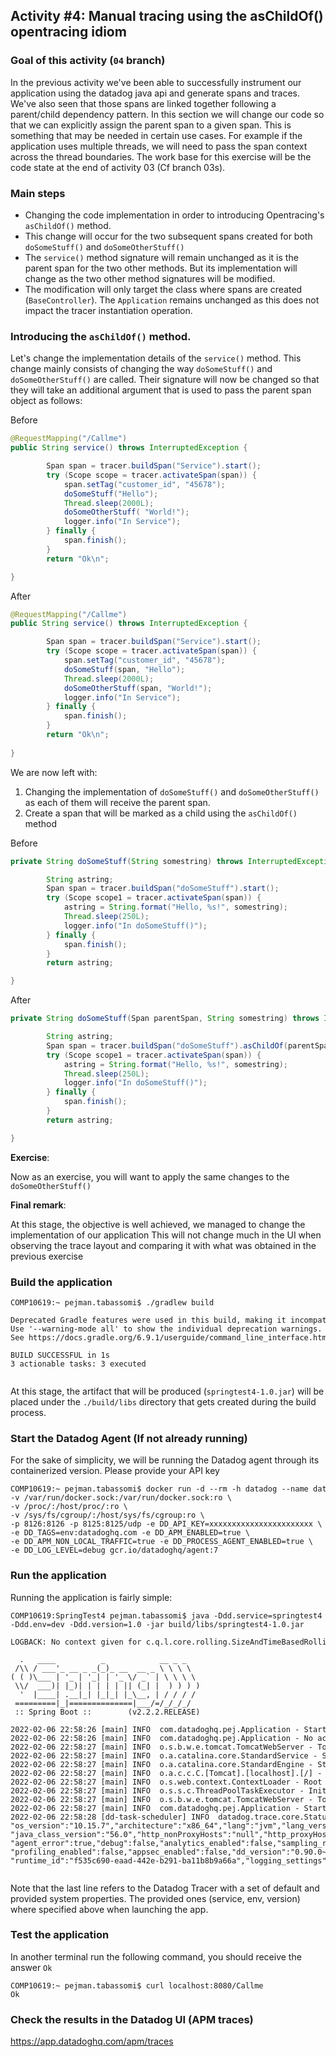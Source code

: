 ## Activity #4: Manual tracing using the asChildOf() opentracing idiom

### Goal of this activity (`04` branch)

In the previous activity we've been able to successfully instrument our application using the datadog java api and generate spans and traces.
We've also seen that those spans are linked together following a parent/child dependency pattern.
In this section we will change our code so that we can explicitly assign the parent span to a given span.
This is something that may be needed in certain use cases. For example if the application uses multiple threads, we will need to pass the span context across the thread boundaries. 
The work base for this exercise will be the code state at the end of activity 03 (Cf branch 03s).  

### Main steps

* Changing the code implementation in order to introducing Opentracing's `asChildOf()` method.
* This change will occur for the two subsequent spans created for both `doSomeStuff()` and `doSomeOtherStuff()`
* The `service()` method signature will remain unchanged as it is the parent span for the two other methods. 
But its implementation will change as the two other method signatures will be modified.
* The modification will only target the class where spans are created (`BaseController`). 
The `Application` remains unchanged as this does not impact the tracer instantiation operation.

  
### Introducing the `asChildOf()` method.


Let's change the implementation details of the `service()` method. 
This change mainly consists of changing the way `doSomeStuff()` and `doSomeOtherStuff()` are called.
Their signature will now be changed so that they will take an additional argument that is used to pass the parent span object as follows:


Before

```java
@RequestMapping("/Callme")
public String service() throws InterruptedException {

        Span span = tracer.buildSpan("Service").start();
        try (Scope scope = tracer.activateSpan(span)) {
            span.setTag("customer_id", "45678");
            doSomeStuff("Hello");
            Thread.sleep(2000L);
            doSomeOtherStuff( "World!");
            logger.info("In Service");
        } finally {
            span.finish();
        }
        return "Ok\n";

}
```

After

```java
@RequestMapping("/Callme")
public String service() throws InterruptedException {

        Span span = tracer.buildSpan("Service").start();
        try (Scope scope = tracer.activateSpan(span)) {
            span.setTag("customer_id", "45678");
            doSomeStuff(span, "Hello");
            Thread.sleep(2000L);
            doSomeOtherStuff(span, "World!");
            logger.info("In Service");
        } finally {
            span.finish();
        }
        return "Ok\n";
        
}
```


We are now left with:
1. Changing the implementation of `doSomeStuff()` and `doSomeOtherStuff()` as each of them will receive the parent span.
2. Create a span that will be marked as a child using the `asChildOf()` method


Before

```java
private String doSomeStuff(String somestring) throws InterruptedException {

        String astring;
        Span span = tracer.buildSpan("doSomeStuff").start();
        try (Scope scope1 = tracer.activateSpan(span)) {
            astring = String.format("Hello, %s!", somestring);
            Thread.sleep(250L);
            logger.info("In doSomeStuff()");
        } finally {
            span.finish();
        }
        return astring;

}
```

After

```java
private String doSomeStuff(Span parentSpan, String somestring) throws InterruptedException {

        String astring;
        Span span = tracer.buildSpan("doSomeStuff").asChildOf(parentSpan).start();
        try (Scope scope1 = tracer.activateSpan(span)) {
            astring = String.format("Hello, %s!", somestring);
            Thread.sleep(250L);
            logger.info("In doSomeStuff()");
        } finally {
            span.finish();
        }
        return astring;

}
```

**Exercise**:

Now as an exercise, you will want to apply the same changes to the `doSomeOtherStuff()` 


**Final remark**:

At this stage, the objective is well achieved, we managed to change the implementation of our application 
This will not change much in the UI when observing the trace layout and comparing it with what was obtained in the previous exercise


### Build the application

<pre style="font-size: 12px">
COMP10619:~ pejman.tabassomi$ ./gradlew build

Deprecated Gradle features were used in this build, making it incompatible with Gradle 7.0.
Use '--warning-mode all' to show the individual deprecation warnings.
See https://docs.gradle.org/6.9.1/userguide/command_line_interface.html#sec:command_line_warnings

BUILD SUCCESSFUL in 1s
3 actionable tasks: 3 executed

</pre>


At this stage, the artifact that will be produced (`springtest4-1.0.jar`) will be placed under the `./build/libs` directory that gets created during the build process.


### Start the  Datadog Agent (If not already running)

For the sake of simplicity, we will be running the Datadog agent through its containerized version.
Please provide your API key

<pre style="font-size: 12px">
COMP10619:~ pejman.tabassomi$ docker run -d --rm -h datadog --name datadog_agent \ 
-v /var/run/docker.sock:/var/run/docker.sock:ro \
-v /proc/:/host/proc/:ro \
-v /sys/fs/cgroup/:/host/sys/fs/cgroup:ro \
-p 8126:8126 -p 8125:8125/udp -e DD_API_KEY=xxxxxxxxxxxxxxxxxxxxxxx \
-e DD_TAGS=env:datadoghq.com -e DD_APM_ENABLED=true \
-e DD_APM_NON_LOCAL_TRAFFIC=true -e DD_PROCESS_AGENT_ENABLED=true \
-e DD_LOG_LEVEL=debug gcr.io/datadoghq/agent:7
</pre>


### Run the application

Running the application is fairly simple:

<pre style="font-size: 12px">
COMP10619:SpringTest4 pejman.tabassomi$ java -Ddd.service=springtest4 \
-Ddd.env=dev -Ddd.version=1.0 -jar build/libs/springtest4-1.0.jar

LOGBACK: No context given for c.q.l.core.rolling.SizeAndTimeBasedRollingPolicy@143110009

  .   ____          _            __ _ _
 /\\ / ___'_ __ _ _(_)_ __  __ _ \ \ \ \
( ( )\___ | '_ | '_| | '_ \/ _` | \ \ \ \
 \\/  ___)| |_)| | | | | || (_| |  ) ) ) )
  '  |____| .__|_| |_|_| |_\__, | / / / /
 =========|_|==============|___/=/_/_/_/
 :: Spring Boot ::        (v2.2.2.RELEASE)

2022-02-06 22:58:26 [main] INFO  com.datadoghq.pej.Application - Starting Application on COMP10619.local with PID 76957 (/Users/pejman.tabassomi/SpringTest4/build/libs/springtest4-1.0.jar started by pejman.tabassomi in /Users/pejman.tabassomi/SpringTest4)
2022-02-06 22:58:26 [main] INFO  com.datadoghq.pej.Application - No active profile set, falling back to default profiles: default
2022-02-06 22:58:27 [main] INFO  o.s.b.w.e.tomcat.TomcatWebServer - Tomcat initialized with port(s): 8080 (http)
2022-02-06 22:58:27 [main] INFO  o.a.catalina.core.StandardService - Starting service [Tomcat]
2022-02-06 22:58:27 [main] INFO  o.a.catalina.core.StandardEngine - Starting Servlet engine: [Apache Tomcat/9.0.29]
2022-02-06 22:58:27 [main] INFO  o.a.c.c.C.[Tomcat].[localhost].[/] - Initializing Spring embedded WebApplicationContext
2022-02-06 22:58:27 [main] INFO  o.s.web.context.ContextLoader - Root WebApplicationContext: initialization completed in 906 ms
2022-02-06 22:58:27 [main] INFO  o.s.s.c.ThreadPoolTaskExecutor - Initializing ExecutorService 'applicationTaskExecutor'
2022-02-06 22:58:27 [main] INFO  o.s.b.w.e.tomcat.TomcatWebServer - Tomcat started on port(s): 8080 (http) with context path ''
2022-02-06 22:58:27 [main] INFO  com.datadoghq.pej.Application - Started Application in 7.019 seconds (JVM running for 7.486)
2022-02-06 22:58:28 [dd-task-scheduler] INFO  datadog.trace.core.StatusLogger - DATADOG TRACER CONFIGURATION {"version":"0.90.0~32708e53ec","os_name":"Mac OS X",
"os_version":"10.15.7","architecture":"x86_64","lang":"jvm","lang_version":"12.0.2","jvm_vendor":"Oracle Corporation","jvm_version":"12.0.2+10",
"java_class_version":"56.0","http_nonProxyHosts":"null","http_proxyHost":"null","enabled":true,"service":"springtest4","agent_url":"http://localhost:8126",
"agent_error":true,"debug":false,"analytics_enabled":false,"sampling_rules":[{},{}],"priority_sampling_enabled":true,"logs_correlation_enabled":true,
"profiling_enabled":false,"appsec_enabled":false,"dd_version":"0.90.0~32708e53ec","health_checks_enabled":true,"configuration_file":"no config file present",
"runtime_id":"f535c690-eaad-442e-b291-ba11b8b9a66a","logging_settings":{},"cws_enabled":false,"cws_tls_refresh":5000}

</pre>

Note that the last line refers to the Datadog Tracer with a set of default and provided system properties. 
The provided ones (service, env, version) where specified above when launching the app.  


### Test the application

In another terminal run the following command, you should receive the answer `Ok`

<pre style="font-size: 12px">
COMP10619:~ pejman.tabassomi$ curl localhost:8080/Callme
Ok
</pre>


### Check the results in the Datadog UI (APM traces)
https://app.datadoghq.com/apm/traces